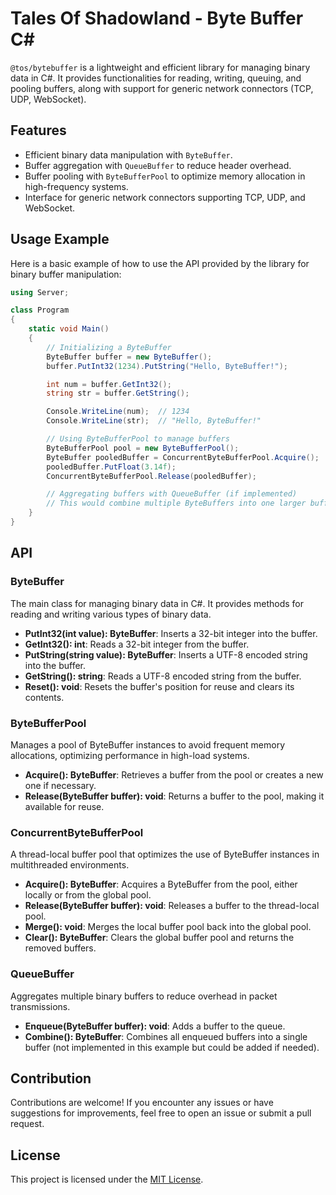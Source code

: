 # Tales Of Shadowland - Byte Buffer C#

`@tos/bytebuffer` is a lightweight and efficient library for managing binary data in C#. It provides functionalities for reading, writing, queuing, and pooling buffers, along with support for generic network connectors (TCP, UDP, WebSocket).

## Features

- Efficient binary data manipulation with `ByteBuffer`.
- Buffer aggregation with `QueueBuffer` to reduce header overhead.
- Buffer pooling with `ByteBufferPool` to optimize memory allocation in high-frequency systems.
- Interface for generic network connectors supporting TCP, UDP, and WebSocket.

## Usage Example

Here is a basic example of how to use the API provided by the library for binary buffer manipulation:

```csharp
using Server;

class Program
{
    static void Main()
    {
        // Initializing a ByteBuffer
        ByteBuffer buffer = new ByteBuffer();
        buffer.PutInt32(1234).PutString("Hello, ByteBuffer!");

        int num = buffer.GetInt32();
        string str = buffer.GetString();

        Console.WriteLine(num);  // 1234
        Console.WriteLine(str);  // "Hello, ByteBuffer!"

        // Using ByteBufferPool to manage buffers
        ByteBufferPool pool = new ByteBufferPool();
        ByteBuffer pooledBuffer = ConcurrentByteBufferPool.Acquire();
        pooledBuffer.PutFloat(3.14f);
        ConcurrentByteBufferPool.Release(pooledBuffer);

        // Aggregating buffers with QueueBuffer (if implemented)
        // This would combine multiple ByteBuffers into one larger buffer
    }
}
```

## API

### ByteBuffer
The main class for managing binary data in C#. It provides methods for reading and writing various types of binary data.

- **PutInt32(int value): ByteBuffer**: Inserts a 32-bit integer into the buffer.
- **GetInt32(): int**: Reads a 32-bit integer from the buffer.
- **PutString(string value): ByteBuffer**: Inserts a UTF-8 encoded string into the buffer.
- **GetString(): string**: Reads a UTF-8 encoded string from the buffer.
- **Reset(): void**: Resets the buffer's position for reuse and clears its contents.

### ByteBufferPool
Manages a pool of ByteBuffer instances to avoid frequent memory allocations, optimizing performance in high-load systems.

- **Acquire(): ByteBuffer**: Retrieves a buffer from the pool or creates a new one if necessary.
- **Release(ByteBuffer buffer): void**: Returns a buffer to the pool, making it available for reuse.

### ConcurrentByteBufferPool
A thread-local buffer pool that optimizes the use of ByteBuffer instances in multithreaded environments.

- **Acquire(): ByteBuffer**: Acquires a ByteBuffer from the pool, either locally or from the global pool.
- **Release(ByteBuffer buffer): void**: Releases a buffer to the thread-local pool.
- **Merge(): void**: Merges the local buffer pool back into the global pool.
- **Clear(): ByteBuffer**: Clears the global buffer pool and returns the removed buffers.

### QueueBuffer
Aggregates multiple binary buffers to reduce overhead in packet transmissions.

- **Enqueue(ByteBuffer buffer): void**: Adds a buffer to the queue.
- **Combine(): ByteBuffer**: Combines all enqueued buffers into a single buffer (not implemented in this example but could be added if needed).

## Contribution

Contributions are welcome! If you encounter any issues or have suggestions for improvements, feel free to open an issue or submit a pull request.

## License

This project is licensed under the [MIT License](LICENSE).

